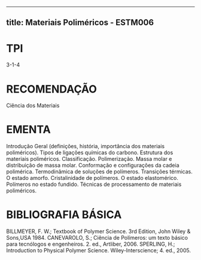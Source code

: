 
---
title: Materiais Poliméricos - ESTM006 
---

# TPI

3-1-4

# RECOMENDAÇÃO

Ciência dos Materiais

# EMENTA

Introdução Geral (definições, história, importância dos materiais poliméricos). Tipos de ligações químicas do carbono. Estrutura dos materiais poliméricos. Classificação. Polimerização. Massa molar e distribuição de massa molar. Conformação e configurações da cadeia polimérica. Termodinâmica de soluções de polímeros. Transições térmicas. O estado amorfo. Cristalinidade de polímeros. O estado elastomérico. Polímeros no estado fundido. Técnicas de processamento de materiais poliméricos.

# BIBLIOGRAFIA BÁSICA

BILLMEYER, F. W.; Textbook of Polymer Science. 3rd Edition, John Wiley & Sons,USA 1984. 
CANEVAROLO, S.; Ciência de Polímeros: um texto básico para tecnólogos e engenheiros. 2. ed., Artliber, 2006.
SPERLING, H.; Introduction to Physical Polymer Science. Wiley-Interscience; 4. ed., 2005.
        